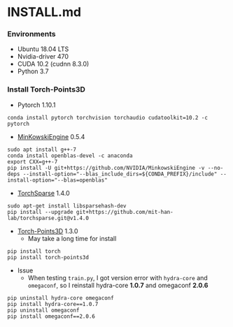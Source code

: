 # INSTALL.md

### Environments
- Ubuntu 18.04 LTS
- Nvidia-driver 470
- CUDA 10.2 (cudnn 8.3.0)
- Python 3.7

### Install Torch-Points3D
- Pytorch 1.10.1
```
conda install pytorch torchvision torchaudio cudatoolkit=10.2 -c pytorch
```
- [MinKowskiEngine](https://github.com/NVIDIA/MinkowskiEngine) 0.5.4
```
sudo apt install g++-7
conda install openblas-devel -c anaconda
export CXX=g++-7
pip install -U git+https://github.com/NVIDIA/MinkowskiEngine -v --no-deps --install-option="--blas_include_dirs=${CONDA_PREFIX}/include" --install-option="--blas=openblas"
```
- [TorchSparse](https://github.com/mit-han-lab/torchsparse) 1.4.0
```
sudo apt-get install libsparsehash-dev
pip install --upgrade git+https://github.com/mit-han-lab/torchsparse.git@v1.4.0
```
- [Torch-Points3D](https://github.com/nicolas-chaulet/torch-points3d) 1.3.0  
  - May take a long time for install
```
pip install torch
pip install torch-points3d
```
- Issue
  - When testing ```train.py```, I got version error with ```hydra-core``` and ```omegaconf```, so I reinstall hydra-core **1.0.7** and omegaconf **2.0.6**
```
pip uninstall hydra-core omegaconf
pip install hydra-core==1.0.7
pip uninstall omegaconf
pip install omegaconf==2.0.6
```

